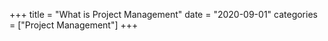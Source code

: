 +++
title = "What is Project Management"
date = "2020-09-01"
categories = ["Project Management"]
+++

